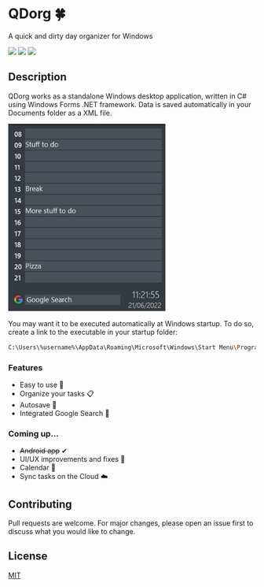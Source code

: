 # QDorg 🍀

A quick and dirty day organizer for Windows

 ![](https://img.shields.io/github/last-commit/fnccpp/qdorg) ![](https://img.shields.io/badge/platforms-Windows-lightgrey) ![](https://img.shields.io/badge/license-MIT-brightgreen) 

## Description

QDorg works as a standalone Windows desktop application, written in C# using Windows Forms .NET framework. 
Data is saved automatically in your Documents folder as a XML file.

<img src="https://github.com/fnccpp/qdorg/blob/master/qdorg.png" width="320" height="380">

You may want it to be executed automatically at Windows startup. To do so, create a link to the executable in your startup folder:

```sh
C:\Users\%username%\AppData\Roaming\Microsoft\Windows\Start Menu\Programs\Startup
```

### Features 
- Easy to use 👴
- Organize your tasks 📋
- Autosave 💾
- Integrated Google Search 🔎
### Coming up...
- ~~Android app~~ ✔
- UI/UX improvements and fixes 🎨
- Calendar 📆
- Sync tasks on the Cloud ☁️

## Contributing
Pull requests are welcome. For major changes, please open an issue first to discuss what you would like to change.

## License
[MIT](https://choosealicense.com/licenses/mit/)
